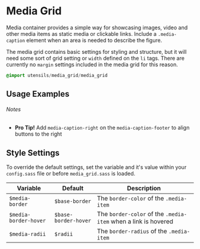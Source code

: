 
# Media Grid

Media container provides a simple way for showcasing images, video
and other media items as static media or clickable links. Include
a `.media-caption` element when an area is needed to describe the figure.

The media grid contains basic settings for styling and structure,
but it will need some sort of grid setting or `width` defined on the `li`
tags. There are currently no `margin` settings included in the media
grid for this reason.

```sass
@import utensils/media_grid/media_grid
```

## Usage Examples
<!--~ markup/media_grid.html.haml -->

###### Notes
- **Pro Tip!** Add `media-caption-right` on the `media-caption-footer`
  to align buttons to the right


## Style Settings
To override the default settings, set the variable and it's value
within your `config.sass` file or before `media_grid.sass` is loaded.

Variable              | Default              | Description
--------------------- | -------------------- | -------------------------------------------
`$media-border`       | `$base-border`       | The `border-color` of the `.media-item`
`$media-border-hover` | `$base-border-hover` | The `border-color` of the `.media-item` when a link is hovered
`$media-radii`        | `$radii`             | The `border-radius` of the `.media-item`

